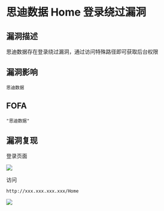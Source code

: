 # 思迪数据 Home 登录绕过漏洞

## 漏洞描述

思迪数据存在登录绕过漏洞，通过访问特殊路径即可获取后台权限

## 漏洞影响

```
思迪数据
```

## FOFA

```
"思迪数据"
```

## 漏洞复现

登录页面



![](https://typora-1308934770.cos.ap-beijing.myqcloud.com/202202101855808.png)



访问



```plain
http://xxx.xxx.xxx.xxx/Home
```



![](https://typora-1308934770.cos.ap-beijing.myqcloud.com/202202101855833.png)